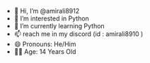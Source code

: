 - 👋 Hi, I’m @amirali8912
- 👀 I’m interested in Python
- 🌱 I’m currently learning Python 
- 📫 reach me in my discord (id : amirali8910 )
- 😄 Pronouns: He/Him
- 🙋‍♂️ Age: 14 Years Old

<!---
amirali8912/amirali8912 is a ✨ special ✨ repository because its `README.md` (this file) appears on your GitHub profile.
You can click the Preview link to take a look at your changes.
--->
